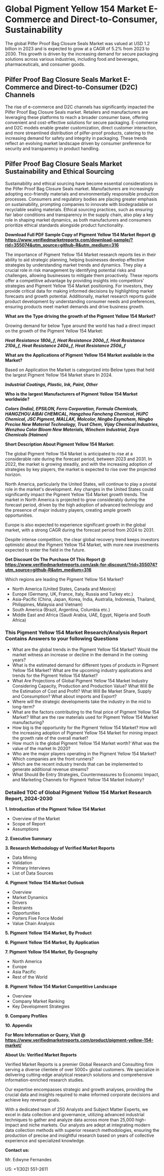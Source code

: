 <h1>Global Pigment Yellow 154 Market E-Commerce and Direct-to-Consumer, Sustainability</h1><p class=""><p>The global Pilfer Proof Bag Closure Seals Market was valued at USD 1.2 billion in 2023 and is expected to grow at a CAGR of 5.2% from 2023 to 2030. This growth is driven by the increasing demand for secure packaging solutions across various industries, including food and beverages, pharmaceuticals, and consumer goods.</p><h2>Pilfer Proof Bag Closure Seals Market E-Commerce and Direct-to-Consumer (D2C) Channels</h2><p>The rise of e-commerce and D2C channels has significantly impacted the Pilfer Proof Bag Closure Seals market. Retailers and manufacturers are leveraging these platforms to reach a broader consumer base, offering convenient and cost-effective solutions for secure packaging. E-commerce and D2C models enable greater customization, direct customer interaction, and more streamlined distribution of pilfer-proof products, catering to the increasing demand for safety and integrity in packaging. These trends reflect an evolving market landscape driven by consumer preference for security and transparency in product handling.</p><h2>Pilfer Proof Bag Closure Seals Market Sustainability and Ethical Sourcing</h2><p>Sustainability and ethical sourcing have become essential considerations in the Pilfer Proof Bag Closure Seals market. Manufacturers are increasingly adopting eco-friendly materials and environmentally responsible production processes. Consumers and regulatory bodies are placing greater emphasis on sustainability, prompting companies to innovate with biodegradable or recyclable sealing materials. Ethical sourcing practices, such as ensuring fair labor conditions and transparency in the supply chain, also play a key role in shaping market dynamics, as both manufacturers and consumers prioritize ethical standards alongside product functionality.</p></p><p class=""><strong>Download Full PDF Sample Copy of Pigment Yellow 154 Market Report @ <a href="https://www.verifiedmarketreports.com/download-sample/?rid=355074&utm_source=github-R&utm_medium=316" target="_blank">https://www.verifiedmarketreports.com/download-sample/?rid=355074&utm_source=github-R&utm_medium=316</a></strong></p><p>The importance of&nbsp;Pigment Yellow 154 Market research reports lies in their ability to aid strategic planning, helping businesses develop effective strategies by understanding market trends and dynamics. They play a crucial role in risk management by identifying potential risks and challenges, allowing businesses to mitigate them proactively. These reports offer a competitive advantage by providing insights into competitors' strategies and Pigment Yellow 154 Market positioning. For investors, they provide critical data for making informed decisions by highlighting market forecasts and growth potential. Additionally, market research reports guide product development by understanding consumer needs and preferences, ensuring products meet market demands and drive business growth.</p><p><strong>What are the&nbsp;Type driving the growth of the Pigment Yellow 154 Market?</strong></p><p id="" class="">Growing demand for below Type around the world has had a direct impact on the growth of the Pigment Yellow 154 Market:</p><p class=""><em><strong>Heat Resistance 180â„ƒ, Heat Resistance 200â„ƒ, Heat Resistance 210â„ƒ, Heat Resistance 240â„ƒ, Heat Resistance 250â„ƒ</strong></em></p><p class=""><strong>What are the&nbsp;Applications&nbsp;of Pigment Yellow 154 Market available in the Market?</strong></p><p id="" class="">Based on Application the Market is categorized into Below types that held the largest Pigment Yellow 154 Market share In 2024.</p><p class=""><em><strong>Industrial Coatings, Plastic, Ink, Paint, Other</strong></em></p><p class=""><strong>Who is the largest Manufacturers of Pigment Yellow 154 Market worldwide?</strong></p><p><em><strong>Colors (India), EPSILON, Ferro Corporation, Formula Chemicals, HANGZHOU AIBAI CHEMICAL, Hangzhou Fancheng Chemical, HUPC Chemical, JSC Pigment, MALLAK, Molcolor, Ningbo Esynchem, Ningbo Precise New Material Technology, Trust Chem, Vijay Chemical Industries, Wenzhou Color Bloom New Materials, Winchem Industrial, Zeya Chemicals (Haimen)</strong></em></p><p id="" class=""><strong>Short Description About Pigment Yellow 154 Market:</strong></p><p>The global Pigment Yellow 154 Market is anticipated to rise at a considerable rate during the forecast period, between 2023 and 2031. In 2022, the market is growing steadily, and with the increasing adoption of strategies by key players, the market is expected to rise over the projected horizon.</p><p>North America, particularly the United States, will continue to play a pivotal role in the market's development. Any changes in the United States could significantly impact the Pigment Yellow 154 Market growth trends. The market in North America is projected to grow considerably during the forecast period, driven by the high adoption of advanced technology and the presence of major industry players, creating ample growth opportunities.</p><p>Europe is also expected to experience significant growth in the global market, with a strong CAGR during the forecast period from 2024 to 2031.</p><p>Despite intense competition, the clear global recovery trend keeps investors optimistic about the Pigment Yellow 154 Market, with more new investments expected to enter the field in the future.</p><p id="" class=""><strong>Get Discount On The Purchase Of This Report @ <a href="https://www.verifiedmarketreports.com/ask-for-discount/?rid=355074?utm_source=github-R&utm_medium=316" target="_blank">https://www.verifiedmarketreports.com/ask-for-discount/?rid=355074?utm_source=github-R&utm_medium=316</a></strong></p><p class="">Which regions are leading the Pigment Yellow 154 Market?</p><ul><li>North America (United States, Canada and Mexico)</li><li>Europe (Germany, UK, France, Italy, Russia and Turkey etc.)</li><li>Asia-Pacific (China, Japan, Korea, India, Australia, Indonesia, Thailand, Philippines, Malaysia and Vietnam)</li><li>South America (Brazil, Argentina, Columbia etc.)</li><li>Middle East and Africa (Saudi Arabia, UAE, Egypt, Nigeria and South Africa)</li></ul><h3 id="" class="">This Pigment Yellow 154 Market Research/Analysis Report Contains Answers to your following Questions</h3><ul><li>What are the global trends in the Pigment Yellow 154 Market? Would the market witness an increase or decline in the demand in the coming years?</li><li>What is the estimated demand for different types of products in Pigment Yellow 154 Market? What are the upcoming industry applications and trends for the Pigment Yellow 154 Market?</li><li>What Are Projections of Global Pigment Yellow 154 Market Industry Considering Capacity, Production and Production Value? What Will Be the Estimation of Cost and Profit? What Will Be Market Share, Supply and Consumption? What about imports and Export?</li><li>Where will the strategic developments take the industry in the mid to long-term?</li><li>What are the factors contributing to the final price of Pigment Yellow 154 Market? What are the raw materials used for Pigment Yellow 154 Market manufacturing?</li><li>How big is the opportunity for the Pigment Yellow 154 Market? How will the increasing adoption of Pigment Yellow 154 Market for mining impact the growth rate of the overall market?</li><li>How much is the global Pigment Yellow 154 Market worth? What was the value of the market In 2020?</li><li>Who are the major players operating in the Pigment Yellow 154 Market? Which companies are the front runners?</li><li>Which are the recent industry trends that can be implemented to generate additional revenue streams?</li><li>What Should Be Entry Strategies, Countermeasures to Economic Impact, and Marketing Channels for Pigment Yellow 154 Market Industry?</li></ul><h3 id="" class="">Detailed TOC of Global Pigment Yellow 154 Market Research Report, 2024-2030</h3><p id="" class=""><strong>1. Introduction of the Pigment Yellow 154 Market</strong></p><ul><li>Overview of the Market</li><li>Scope of Report</li><li>Assumptions</li></ul><p id="" class=""><strong>2. Executive Summary</strong></p><p id="" class=""><strong>3. Research Methodology of Verified Market Reports</strong></p><ul><li>Data Mining</li><li>Validation</li><li>Primary Interviews</li><li>List of Data Sources</li></ul><p id="" class=""><strong>4. Pigment Yellow 154 Market Outlook</strong></p><ul><li>Overview</li><li>Market Dynamics</li><li>Drivers</li><li>Restraints</li><li>Opportunities</li><li>Porters Five Force Model</li><li>Value Chain Analysis</li></ul><p id="" class=""><strong>5. Pigment Yellow 154 Market, By Product</strong></p><p id="" class=""><strong>6. Pigment Yellow 154 Market, By Application</strong></p><p id="" class=""><strong>7. Pigment Yellow 154 Market, By Geography</strong></p><ul><li>North America</li><li>Europe</li><li>Asia Pacific</li><li>Rest of the World</li></ul><p id="" class=""><strong>8. Pigment Yellow 154 Market Competitive Landscape</strong></p><ul><li>Overview</li><li>Company Market Ranking</li><li>Key Development Strategies</li></ul><p id="" class=""><strong>9. Company Profiles</strong></p><p id="" class=""><strong>10. Appendix</strong></p><p id="" class=""><strong>For More Information or Query, Visit @ <a href="https://www.verifiedmarketreports.com/product/pigment-yellow-154-market/" target="_blank">https://www.verifiedmarketreports.com/product/pigment-yellow-154-market/</a></strong></p><p id="" class=""><strong>About Us: Verified Market Reports</strong></p><p id="" class="">Verified Market Reports is a premier Global Research and Consulting firm serving a diverse clientele of over 5000+ global customers. We specialize in delivering cutting-edge analytical research solutions and comprehensive information-enriched research studies.</p><p id="" class="">Our expertise encompasses strategic and growth analyses, providing the crucial data and insights required to make informed corporate decisions and achieve key revenue goals.</p><p id="" class="">With a dedicated team of 250 Analysts and Subject Matter Experts, we excel in data collection and governance, utilizing advanced industrial techniques to gather and analyze data across more than 25,000 high-impact and niche markets. Our analysts are adept at integrating modern data collection methods with superior research methodologies, ensuring the production of precise and insightful research based on years of collective experience and specialized knowledge.</p><p id="" class=""><strong>Contact us:</strong></p><p id="" class="">Mr. Edwyne Fernandes</p><p id="" class="">US: +1(302) 551-2611</p>